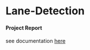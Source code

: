 # Lane-Detection

#### Project Report
see documentation [here](https://github.com/RichaaM/Lane-Detection/blob/main/Lane_Detection_For_Driver_s_Assistance.pdf)
